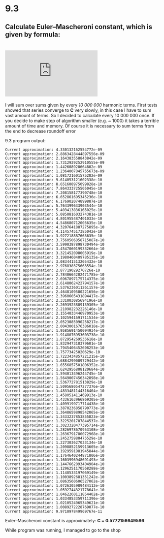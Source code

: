 # 9.3 
## Calculate Euler–Mascheroni constant, which is given by formula:
# ![alt text](https://latex.codecogs.com/gif.latex?C%20%3D%20%5Clim%20%5Climits_%7Bn%20%5Cto%20%5Cinfty%7D%20%28%5Csum%20%5Climits_%7Bk%3D0%7D%5E%7Bn%7D%20%5Cfrac%7B1%7D%7Bk%7D%20-%20%5Cln%20n%29 "Logo Title Text 1")

I will sum over sums given by every *10 000 000* harmonic terms. First tests showed that series converge to **C** very slowly, in this  case I have to sum vast amount of terms. So I decided to calculate every 10 000 000 once. If you decide to make step of algorithm smaller (e.g. ~ 1000) it takes a terrible amount of time and memory. Of course it is necessary to sum terms from the end to decrease 	roundoff error

9.3 program output:
~~~~Current approximation: 8.661487806918693e-09
Current approximation: 4.330132162554772e-09
Current approximation: 2.8863428444897556e-09
Current approximation: 2.164383558843842e-09
Current approximation: 1.7312929252910555e-09
Current approximation: 1.442608920664802e-09
Current approximation: 1.2364007845755673e-09
Current approximation: 1.081721601575282e-09
Current approximation: 9.614053121602338e-10
Current approximation: 8.651608975099828e-10
Current approximation: 7.864333725505045e-10
Current approximation: 7.208158177390748e-10
Current approximation: 6.652861695345236e-10
Current approximation: 6.176902074899887e-10
Current approximation: 5.764399633903544e-10
Current approximation: 5.403413836165025e-10
Current approximation: 5.085081603274381e-10
Current approximation: 4.801955487401033e-10
Current approximation: 4.548680712005635e-10
Current approximation: 4.3207641887275895e-10
Current approximation: 4.114574517385042e-10
Current approximation: 3.927218887663635e-10
Current approximation: 3.7560506858715087e-10
Current approximation: 3.5990387898730494e-10
Current approximation: 3.4547060199332664e-10
Current approximation: 3.321452098005919e-10
Current approximation: 3.1980460409785135e-10
Current approximation: 3.083441513205432e-10
Current approximation: 2.976838375663554e-10
Current approximation: 2.87719029270726e-10
Current approximation: 2.7840664202471785e-10
Current approximation: 2.6967897175714375e-10
Current approximation: 2.6148062422794157e-10
Current approximation: 2.5376236011261157e-10
Current approximation: 2.4648109500221656e-10
Current approximation: 2.3960605431894417e-10
Current approximation: 2.331003085694196e-10
Current approximation: 2.2693923809139305e-10
Current approximation: 2.210982232226146e-10
Current approximation: 2.1554033446970953e-10
Current approximation: 2.1025941691711534e-10
Current approximation: 2.0523085090258217e-10
Current approximation: 2.0043001676386018e-10
Current approximation: 1.9585691450094934e-10
Current approximation: 1.9148076953603738e-10
Current approximation: 1.872954269535618e-10
Current approximation: 1.832947318379601e-10
Current approximation: 1.7945406452698253e-10
Current approximation: 1.75773425020629e-10
Current approximation: 1.7223434857221215e-10
Current approximation: 1.6884299009729442e-10
Current approximation: 1.6556857501806352e-10
Current approximation: 1.6242956808120684e-10
Current approximation: 1.594013496244745e-10
Current approximation: 1.5649007456342898e-10
Current approximation: 1.536772781513829e-10
Current approximation: 1.5095680547277376e-10
Current approximation: 1.4833481144316404e-10
Current approximation: 1.458051411469913e-10
Current approximation: 1.4336163966869305e-10
Current approximation: 1.4099199717714438e-10
Current approximation: 1.3870236858790773e-10
Current approximation: 1.3648659898542065e-10
Current approximation: 1.3433237853855823e-10
Current approximation: 1.3225201707844537e-10
Current approximation: 1.3023320477395714e-10
Current approximation: 1.2826978670953108e-10
Current approximation: 1.2636791780072968e-10
Current approximation: 1.245275980475529e-10
Current approximation: 1.227303627033134e-10
Current approximation: 1.2098852159913605e-10
Current approximation: 1.1929591981945844e-10
Current approximation: 1.1764640244871806e-10
Current approximation: 1.1603996948691493e-10
Current approximation: 1.1447662093404904e-10
Current approximation: 1.1296251170568288e-10
Current approximation: 1.1148533197069149e-10
Current approximation: 1.1003892681351242e-10
Current approximation: 1.0863560606527062e-10
Current approximation: 1.0726305989484112e-10
Current approximation: 1.0592744321778641e-10
Current approximation: 1.0462260111854402e-10
Current approximation: 1.0334853359711396e-10
Current approximation: 1.0210524065349621e-10
Current approximation: 1.0089272228769077e-10
Current approximation: 9.971097849969767e-11
~~~~
Euler–Mascheroni constant is approximately: **C = 0.5772156649586**

While program was running, I managed to go to the shop
